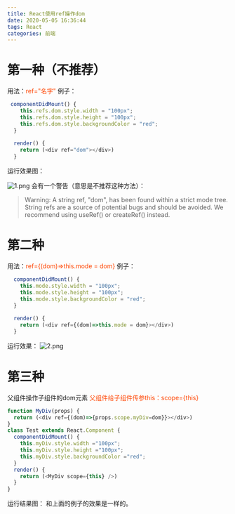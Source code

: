 ```yaml
---
title: React使用ref操作dom
date: 2020-05-05 16:36:44
tags: React
categories: 前端
---
```

# 第一种（不推荐）
用法：<font color="#f40">ref="名字"</font>
例子：
```js
 componentDidMount() {
    this.refs.dom.style.width = "100px";
    this.refs.dom.style.height = "100px";
    this.refs.dom.style.backgroundColor = "red";
  }
 
  render() {
    return (<div ref="dom"></div>)
  }
```
  运行效果图：
  <!-- more -->
  ![1.png](1.png)
  会有一个警告（意思是不推荐这种方法）：
  > Warning: A string ref, "dom", has been found within a strict mode tree. String refs are a source of potential bugs and should be avoided. We recommend using useRef() or createRef() instead.

# 第二种
用法：<font color="#f40">ref={(dom)=>this.mode = dom}</font>
例子：
```js
  componentDidMount() {
    this.mode.style.width = "100px";
    this.mode.style.height = "100px";
    this.mode.style.backgroundColor = "red";
  }
 
  render() {
    return (<div ref={(dom)=>this.mode = dom}></div>)
  }
```
运行效果：
![2.png](2.png)

# 第三种
父组件操作子组件的dom元素
<font color="#f40">父组件给子组件传参this：scope={this}</font>
```js
function MyDiv(props) {
  return (<div ref={(dom)=>{props.scope.myDiv=dom}}></div>)
}
class Test extends React.Component {
  componentDidMount() {
    this.myDiv.style.width ="100px";
    this.myDiv.style.height ="100px";
    this.myDiv.style.backgroundColor ="red";
  }
  render() {
    return (<MyDiv scope={this} />)
  }
}
```
运行结果图：
和上面的例子的效果是一样的。

